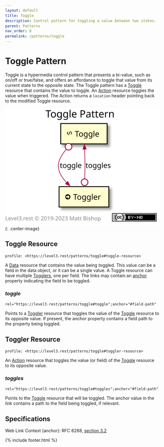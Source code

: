 ```yaml
---
layout: default
title: Toggle
description: Control pattern for toggling a value between two states.
parent: Patterns
nav_order: 8
permalink: /patterns/toggle
---
```

# Toggle Pattern

Toggle is a hypermedia control pattern that presents a bi-value, such as on/off or true/false, and offers an affordance to toggle that value from its current state to the opposite state. The Toggle pattern has a [Toggle](#toggle-resource) resource that contains the value to toggle. An [Action](../profiles/action.md) resource toggles the value when triggered. The Action returns a `location` header pointing back to the modified Toggle resource.

![](toggle/relations.svg){: .center-image}

## Toggle Resource

```
profile: <https://level3.rest/patterns/toggle#toggle-resource>
```

A [Data](../profiles/data.md) resource that contains the value being toggled. This value can be a field in the data object, or it can be a single value. A Toggle resource can have multiple [Togglers](#toggler-resource), one per field. The links may contain an [anchor](https://httpwg.org/specs/rfc8288.html#rfc.section.3.2) property indicating the field to be toggled.

### *toggle*

```
rel="https://level3.rest/patterns/toggle#toggle";anchor="#field-path"
```

Points to a [Toggler](#toggler-resource) resource that toggles the value of the [Toggle](#toggle-resource) resource to its opposite value. If present, the anchor property contains a field path to the property being toggled.

## Toggler Resource

```
profile: <https://level3.rest/patterns/toggle#toggler-resource>
```

An [Action](../profiles/action.md) resource that toggles the value (or field) of the [Toggle](#toggle-resource) resource to its opposite value.

### *toggles*

```
rel="https://level3.rest/patterns/toggle#toggles";anchor="#field-path"
```

Points to the [Toggle](#toggle-resource) resource that will be toggled. The anchor value in the link contains a path to the field being toggled, if relevant.

## Specifications

Web Link Context (anchor): RFC 8288, [section 3.2](https://httpwg.org/specs/rfc8288.html#rfc.section.3.2)

{% include footer.html %}
